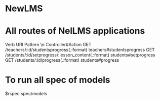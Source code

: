 # NewLMS

# All routes of NelLMS applications
Verb URI Pattern  \n                                       Controller#Action
GET  /teachers/:id/studentsprogress(.:format)            teachers#studentsprogress
GET  /students/:id/setprogress/:lesson_content(.:format) students#setprogress
GET  /students/:id/progress(.:format)                    students#progress

# To run all spec of models
$rspec spec/models